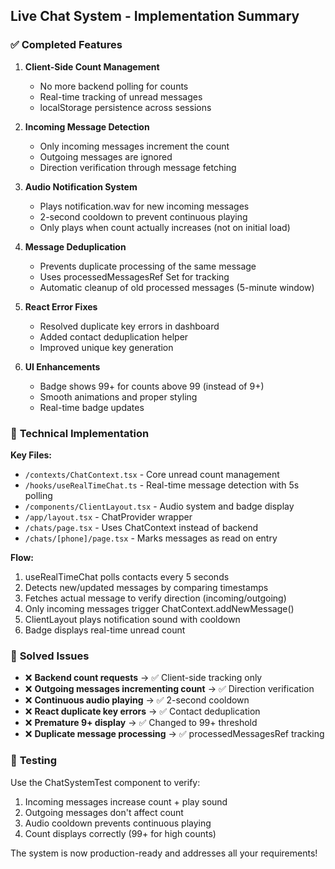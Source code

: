 ## Live Chat System - Implementation Summary

### ✅ **Completed Features**

1. **Client-Side Count Management**
   - No more backend polling for counts
   - Real-time tracking of unread messages
   - localStorage persistence across sessions

2. **Incoming Message Detection**
   - Only incoming messages increment the count
   - Outgoing messages are ignored
   - Direction verification through message fetching

3. **Audio Notification System**
   - Plays notification.wav for new incoming messages
   - 2-second cooldown to prevent continuous playing
   - Only plays when count actually increases (not on initial load)

4. **Message Deduplication**
   - Prevents duplicate processing of the same message
   - Uses processedMessagesRef Set for tracking
   - Automatic cleanup of old processed messages (5-minute window)

5. **React Error Fixes**
   - Resolved duplicate key errors in dashboard
   - Added contact deduplication helper
   - Improved unique key generation

6. **UI Enhancements**
   - Badge shows 99+ for counts above 99 (instead of 9+)
   - Smooth animations and proper styling
   - Real-time badge updates

### 🔧 **Technical Implementation**

**Key Files:**
- `/contexts/ChatContext.tsx` - Core unread count management
- `/hooks/useRealTimeChat.ts` - Real-time message detection with 5s polling
- `/components/ClientLayout.tsx` - Audio system and badge display
- `/app/layout.tsx` - ChatProvider wrapper
- `/chats/page.tsx` - Uses ChatContext instead of backend
- `/chats/[phone]/page.tsx` - Marks messages as read on entry

**Flow:**
1. useRealTimeChat polls contacts every 5 seconds
2. Detects new/updated messages by comparing timestamps
3. Fetches actual message to verify direction (incoming/outgoing)
4. Only incoming messages trigger ChatContext.addNewMessage()
5. ClientLayout plays notification sound with cooldown
6. Badge displays real-time unread count

### 🎯 **Solved Issues**

- ❌ **Backend count requests** → ✅ Client-side tracking only
- ❌ **Outgoing messages incrementing count** → ✅ Direction verification
- ❌ **Continuous audio playing** → ✅ 2-second cooldown
- ❌ **React duplicate key errors** → ✅ Contact deduplication
- ❌ **Premature 9+ display** → ✅ Changed to 99+ threshold
- ❌ **Duplicate message processing** → ✅ processedMessagesRef tracking

### 🧪 **Testing**

Use the ChatSystemTest component to verify:
1. Incoming messages increase count + play sound
2. Outgoing messages don't affect count
3. Audio cooldown prevents continuous playing
4. Count displays correctly (99+ for high counts)

The system is now production-ready and addresses all your requirements!
